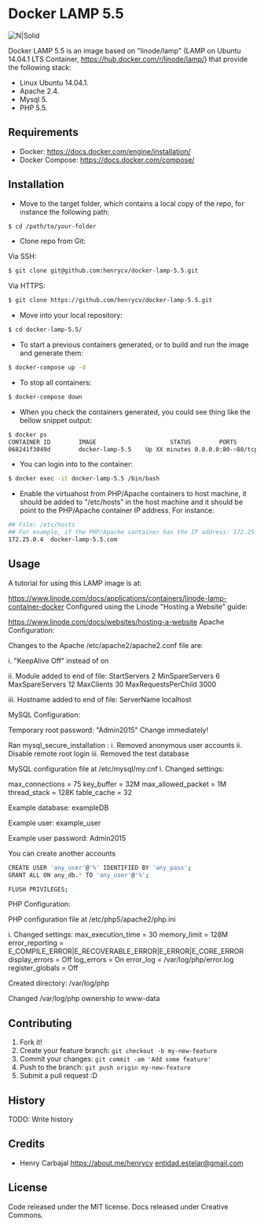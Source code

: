 # Docker LAMP 5.5

![N|Solid](https://developer.ibm.com/bluemix/wp-content/uploads/sites/20/2015/08/docker-logo-240.png)

Docker LAMP 5.5 is an image based on "linode/lamp" (LAMP on Ubuntu 14.04.1 LTS Container, https://hub.docker.com/r/linode/lamp/) that provide the following stack:
- Linux Ubuntu 14.04.1.
- Apache 2.4.
- Mysql 5.
- PHP 5.5.


## Requirements
- Docker: https://docs.docker.com/engine/installation/
- Docker Compose: https://docs.docker.com/compose/


## Installation
- Move to the target folder, which contains a local copy of the repo, for instance the following path:
```sh
$ cd /path/to/your-folder
```

- Clone repo from Git:

Via SSH:
```sh
$ git clone git@github.com:henrycv/docker-lamp-5.5.git
```
Via HTTPS:
```sh
$ git clone https://github.com/henrycv/docker-lamp-5.5.git
```

- Move into your local repository:
```sh
$ cd docker-lamp-5.5/
```

- To start a previous containers generated, or to build and run the image and generate them:
```sh
$ docker-compose up -d
```

- To stop all containers:
```sh
$ docker-compose down
```

- When you check the containers generated, you could see thing like the bellow snippet output:
```sh
$ docker ps
CONTAINER ID        IMAGE                     STATUS        PORTS                NAMES
068241f3049d        docker-lamp-5.5    Up XX minutes 0.0.0.0:80->80/tcp   docker-lamp-5.5

```

- You can login into to the container:
```sh
$ docker exec -it docker-lamp-5.5 /bin/bash
```

- Enable the virtuahost from PHP/Apache containers to host machine, it should be added to "/etc/hosts" in the host machine and it should be  point to the PHP/Apache container IP address. For instance:
```sh
## File: /etc/hosts
## For example, if the PHP/Apache container has the IP address: 172.25.0.4
172.25.0.4  docker-lamp-5.5.com
```


## Usage
A tutorial for using this LAMP image is at:

https://www.linode.com/docs/applications/containers/linode-lamp-container-docker
Configured using the Linode "Hosting a Website" guide:

https://www.linode.com/docs/websites/hosting-a-website
Apache Configuration:

Changes to the Apache /etc/apache2/apache2.conf file are:

i. "KeepAlive Off" instead of on

ii. Module added to end of file: <IfModule mpm_prefork_module> StartServers 2 MinSpareServers 6 MaxSpareServers 12 MaxClients 30 MaxRequestsPerChild 3000 </IfModule>

iii. Hostname added to end of file: ServerName localhost


MySQL Configuration:

Temporary root password: "Admin2015" Change immediately!

Ran mysql_secure_installation :
i. Removed anonymous user accounts
ii. Disable remote root login
iii. Removed the test database

MySQL configuration file at /etc/mysql/my.cnf
i. Changed settings:

   max_connections = 75
   key_buffer = 32M
   max_allowed_packet = 1M
   thread_stack = 128K
   table_cache = 32

Example database: exampleDB

Example user: example_user

Example user password: Admin2015

You can create another accounts
```sh
CREATE USER 'any_user'@'%' IDENTIFIED BY 'any_pass';
GRANT ALL ON any_db.* TO 'any_user'@'%';

FLUSH PRIVILEGES;
```


PHP Configuration:

PHP configuration file at /etc/php5/apache2/php.ini

i. Changed settings: max_execution_time = 30 memory_limit = 128M error_reporting = E_COMPILE_ERROR|E_RECOVERABLE_ERROR|E_ERROR|E_CORE_ERROR display_errors = Off log_errors = On error_log = /var/log/php/error.log register_globals = Off

Created directory: /var/log/php

Changed /var/log/php ownership to www-data

## Contributing

1. Fork it!
2. Create your feature branch: `git checkout -b my-new-feature`
3. Commit your changes: `git commit -am 'Add some feature'`
4. Push to the branch: `git push origin my-new-feature`
5. Submit a pull request :D

## History

TODO: Write history

## Credits

- Henry Carbajal https://about.me/henrycv <entidad.estelar@gmail.com>

## License

Code released under the MIT license. Docs released under Creative Commons.